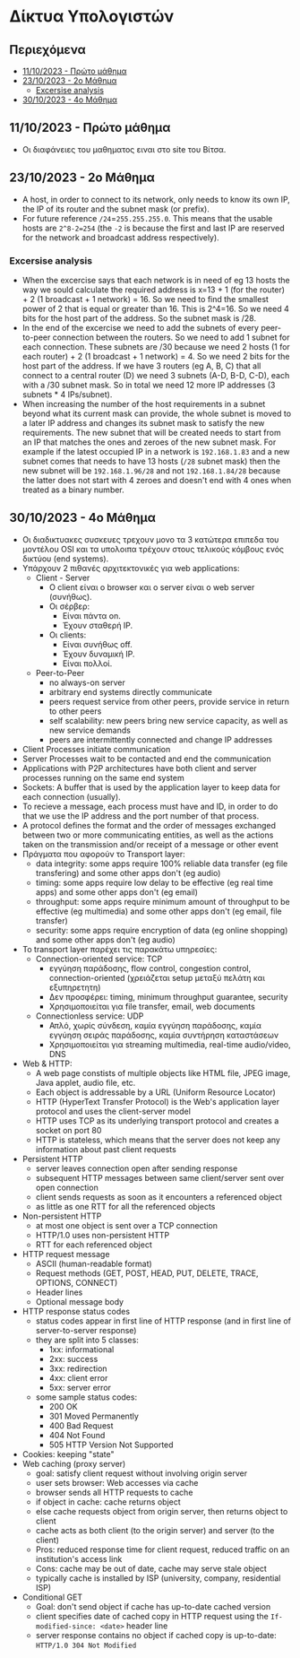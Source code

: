<!-- omit in toc -->
# Δίκτυα Υπολογιστών

<!-- omit in toc -->
## Περιεχόμενα
- [11/10/2023 - Πρώτο μάθημα](#11102023---πρώτο-μάθημα)
- [23/10/2023 - 2ο Μάθημα](#23102023---2ο-μάθημα)
  - [Excersise analysis](#excersise-analysis)
- [30/10/2023 - 4ο Μάθημα](#30102023---4ο-μάθημα)


## 11/10/2023 - Πρώτο μάθημα

- Οι διαφάνειες του μαθηματος ειναι στο site του Βίτσα.


## 23/10/2023 - 2ο Μάθημα

- A host, in order to connect to its network, only needs to know its own IP, the IP of its router and the subnet mask (or prefix).
- For future reference `/24`=`255.255.255.0`. This means that the usable hosts are `2^8-2=254` (the `-2` is because the first and last IP are reserved for the network and broadcast address respectively).

### Excersise analysis
- When the excercise says that each network is in need of eg 13 hosts the way we sould calculate the required address is x=13 + 1 (for the router) + 2 (1 broadcast + 1 network) = 16. So we need to find the smallest power of 2 that is equal or greater than 16. This is 2^4=16. So we need 4 bits for the host part of the address. So the subnet mask is /28.
- In the end of the excercise we need to add the subnets of every peer-to-peer connection between the routers. So we need to add 1 subnet for each connection. These subnets are /30 because we need 2 hosts (1 for each router) + 2 (1 broadcast + 1 network) = 4. So we need 2 bits for the host part of the address. If we have 3 routers (eg A, B, C) that all connect to a central router (D) we need 3 subnets (A-D, B-D, C-D), each with a /30 subnet mask. So in total we need 12 more IP addresses (3 subnets * 4 IPs/subnet).
- When increasing the number of the host requirements in a subnet beyond what its current mask can provide, the whole subnet is moved to a later IP address and changes its subnet mask to satisfy the new requirements. The new subnet that will be created needs to start from an IP that matches the ones and zeroes of the new subnet mask. For example if the latest occupied IP in a network is `192.168.1.83` and a new subnet comes that needs to have 13 hosts (`/28` subnet mask) then the new subnet will be `192.168.1.96/28` and not `192.168.1.84/28` because the latter does not start with 4 zeroes and doesn't end with 4 ones when treated as a binary number.


## 30/10/2023 - 4ο Μάθημα

- Οι διαδικτυακες συσκευες τρεχουν μονο τα 3 κατώτερα επιπεδα του μοντέλου OSI και τα υπολοιπα τρέχουν στους τελικούς κόμβους ενός δικτύου (end systems).
- Υπάρχουν 2 πιθανές αρχιτεκτονικές για web applications:
  - Client - Server
    * Ο client είναι ο browser και ο server είναι ο web server (συνήθως).
    * Οι σέρβερ:
      * Είναι πάντα on.
      * Έχουν σταθερή IP.
    * Οι clients:
      * Είναι συνήθως off.
      * Έχουν δυναμική IP.
      * Είναι πολλοί.
  - Peer-to-Peer
    * no always-on server
    * arbitrary end systems directly communicate
    * peers request service from other peers, provide service in return to other peers
    * self scalability: new peers bring new service capacity, as well as new service demands
    * peers are intermittently connected and change IP addresses
- Client Processes initiate communication
- Server Processes wait to be contacted and end the communication
- Applications with P2P architectures have both client and server processes running on the same end system
- Sockets: A buffer that is used by the application layer to keep data for each connection (usually).
- To recieve a message, each process must have and ID, in order to do that we use the IP address and the port number of that process.
- A protocol defines the format and the order of messages exchanged between two or more communicating entities, as well as the actions taken on the transmission and/or receipt of a message or other event
- Πράγματα που αφορούν το Transport layer:
  - data integrity: some apps require 100% reliable data transfer (eg file transfering) and some other apps don't (eg audio)
  - timing: some apps require low delay to be effective (eg real time apps) and some other apps don't (eg email)
  - throughput: some apps require minimum amount of throughput to be effective (eg multimedia) and some other apps don't (eg email, file transfer)
  - security: some apps require encryption of data (eg online shopping) and some other apps don't (eg audio)
- Το transport layer παρέχει τις παρακάτω υπηρεσίες:
  - Connection-oriented service: TCP
    * εγγύηση παράδοσης, flow control, congestion control, connection-oriented (χρειάζεται setup μεταξύ πελάτη και εξυπηρετητη)
    * Δεν προσφέρει: timing, minimum throughput guarantee, security
    * Χρησιμοποιείται για file transfer, email, web documents
  - Connectionless service: UDP
    * Απλό, χωρίς σύνδεση, καμία εγγύηση παράδοσης, καμία εγγύηση σειράς παράδοσης, καμία συντήρηση καταστάσεων
    * Χρησιμοποιείται για streaming multimedia, real-time audio/video, DNS
- Web & HTTP:
  - A web page constists of multiple objects like HTML file, JPEG image, Java applet, audio file, etc.
  - Each object is addressable by a URL (Uniform Resource Locator)
  - HTTP (HyperText Transfer Protocol) is the Web's application layer protocol and uses the client-server model
  - HTTP uses TCP as its underlying transport protocol and creates a socket on port 80
  - HTTP is stateless, which means that the server does not keep any information about past client requests
- Persistent HTTP
  - server leaves connection open after sending response
  - subsequent HTTP messages between same client/server sent over open connection
  - client sends requests as soon as it encounters a referenced object
  - as little as one RTT for all the referenced objects
- Non-persistent HTTP
  - at most one object is sent over a TCP connection
  - HTTP/1.0 uses non-persistent HTTP
  - RTT for each referenced object
- HTTP request message
  - ASCII (human-readable format)
  - Request methods (GET, POST, HEAD, PUT, DELETE, TRACE, OPTIONS, CONNECT)
  - Header lines
  - Optional message body
- HTTP response status codes
  - status codes appear in first line of HTTP response (and in first line of server-to-server response)
  - they are split into 5 classes:
    - 1xx: informational
    - 2xx: success
    - 3xx: redirection
    - 4xx: client error
    - 5xx: server error
  - some sample status codes:
    - 200 OK
    - 301 Moved Permanently
    - 400 Bad Request
    - 404 Not Found
    - 505 HTTP Version Not Supported
- Cookies: keeping "state"
- Web caching (proxy server)
  - goal: satisfy client request without involving origin server
  - user sets browser: Web accesses via cache
  - browser sends all HTTP requests to cache
  - if object in cache: cache returns object
  - else cache requests object from origin server, then returns object to client
  - cache acts as both client (to the origin server) and server (to the client)
  - Pros: reduced response time for client request, reduced traffic on an institution's access link
  - Cons: cache may be out of date, cache may serve stale object
  - typically cache is installed by ISP (university, company, residential ISP)
- Conditional GET
  - Goal: don't send object if cache has up-to-date cached version
  - client specifies date of cached copy in HTTP request using the `If-modified-since: <date>` header line
  - server response contains no object if cached copy is up-to-date: `HTTP/1.0 304 Not Modified`